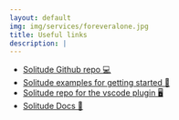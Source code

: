 ```yaml
---
layout: default
img: img/services/foreveralone.jpg
title: Useful links
description: |
---
```

- [Solitude Github repo 💻](https://github.com/incerto-crypto/solitude)
- [Solitude examples for getting started 📝](https://github.com/incerto-crypto/solitude-examples)
- [Solitude repo for the vscode plugin 🖥️](https://github.com/GaetanoMondelli/vscode-solitude-debug)
- [Solitude Docs 📘 ](https://solitude.readthedocs.io/en/latest/)
